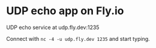 # UDP echo app on Fly.io

UDP echo service at udp.fly.dev:1235

Connect with `nc -4 -u udp.fly.dev 1235` and start typing.
